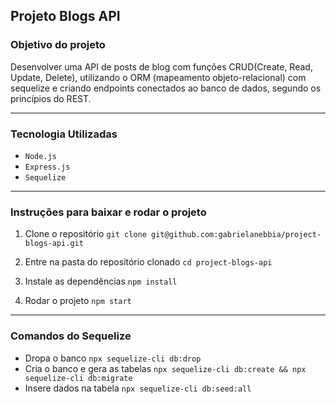 ## Projeto Blogs API

### Objetivo do projeto

Desenvolver uma API de posts de blog com funções CRUD(Create, Read, Update, Delete), utilizando o ORM (mapeamento objeto-relacional) com sequelize e criando endpoints conectados ao banco de dados, segundo os princípios do REST.

---

### Tecnologia Utilizadas

- `Node.js`
- `Express.js`
- `Sequelize`

---

### Instruções para baixar e rodar o projeto

1. Clone o repositório
`git clone git@github.com:gabrielanebbia/project-blogs-api.git`

2. Entre na pasta do repositório clonado
`cd project-blogs-api`

3. Instale as dependências
`npm install`

4. Rodar o projeto
`npm start`

---

### Comandos do Sequelize

- Dropa o banco
`npx sequelize-cli db:drop`
- Cria o banco e gera as tabelas
`npx sequelize-cli db:create && npx sequelize-cli db:migrate`
- Insere dados na tabela
`npx sequelize-cli db:seed:all`

